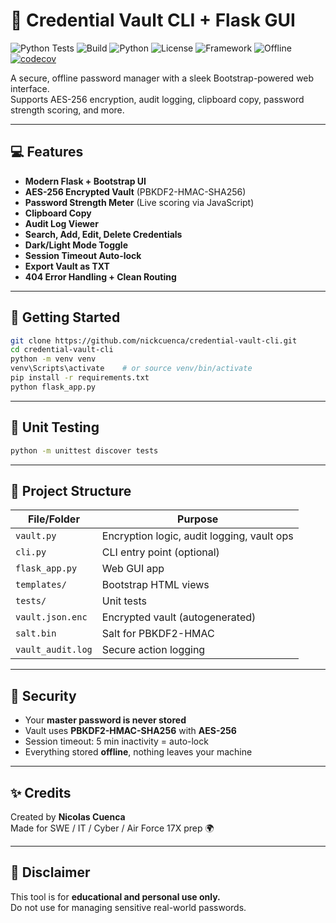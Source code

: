 # 🔐 Credential Vault CLI + Flask GUI
![Python Tests](https://github.com/nickcuenca/credential-vault-cli/actions/workflows/python-tests.yml/badge.svg)
![Build](https://github.com/nickcuenca/credential-vault-cli/actions/workflows/python-tests.yml/badge.svg)
![Python](https://img.shields.io/badge/python-3.10%2B-blue)
![License](https://img.shields.io/github/license/nickcuenca/credential-vault-cli)
![Framework](https://img.shields.io/badge/Flask-Web_App_Framework-red)
![Offline](https://img.shields.io/badge/Secure-Offline-brightgreen)
[![codecov](https://codecov.io/gh/nickcuenca/credential-vault-cli/branch/main/graph/badge.svg)](https://codecov.io/gh/nickcuenca/credential-vault-cli)

A secure, offline password manager with a sleek Bootstrap-powered web interface.  
Supports AES-256 encryption, audit logging, clipboard copy, password strength scoring, and more.

---

## 💻 Features

- **Modern Flask + Bootstrap UI**
- **AES-256 Encrypted Vault** (PBKDF2-HMAC-SHA256)
- **Password Strength Meter** (Live scoring via JavaScript)
- **Clipboard Copy**
- **Audit Log Viewer**
- **Search, Add, Edit, Delete Credentials**
- **Dark/Light Mode Toggle**
- **Session Timeout Auto-lock**
- **Export Vault as TXT**
- **404 Error Handling + Clean Routing**

---

## 🚀 Getting Started

```bash
git clone https://github.com/nickcuenca/credential-vault-cli.git
cd credential-vault-cli
python -m venv venv
venv\Scripts\activate    # or source venv/bin/activate
pip install -r requirements.txt
python flask_app.py
```

---

## 🧪 Unit Testing

```bash
python -m unittest discover tests
```

---

## 📁 Project Structure

| File/Folder         | Purpose                                      |
|---------------------|----------------------------------------------|
| `vault.py`          | Encryption logic, audit logging, vault ops   |
| `cli.py`            | CLI entry point (optional)                   |
| `flask_app.py`      | Web GUI app                                  |
| `templates/`        | Bootstrap HTML views                         |
| `tests/`            | Unit tests                                   |
| `vault.json.enc`    | Encrypted vault (autogenerated)              |
| `salt.bin`          | Salt for PBKDF2-HMAC                         |
| `vault_audit.log`   | Secure action logging                        |

---

## 🔐 Security

- Your **master password is never stored**
- Vault uses **PBKDF2-HMAC-SHA256** with **AES-256**
- Session timeout: 5 min inactivity = auto-lock
- Everything stored **offline**, nothing leaves your machine

---

## ✨ Credits

Created by **Nicolas Cuenca**  
Made for SWE / IT / Cyber / Air Force 17X prep 🌍

---

## 📌 Disclaimer

This tool is for **educational and personal use only.**  
Do not use for managing sensitive real-world passwords.